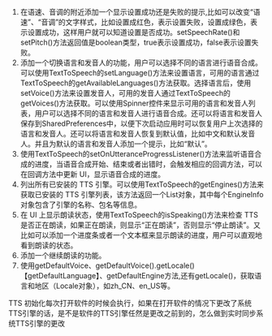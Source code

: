 1. 在语速、音调的附近添加一个显示设置成功还是失败的提示,比如可以改变“语速”、“音调”的文字样式，比如设置成红色，表示设置失败，设置成绿色，表示设置成功，这样用户就可以知道设置是否成功。setSpeechRate()和setPitch()方法返回值是boolean类型，true表示设置成功，false表示设置失败。
2. 添加一个切换语言和发音人的功能，用户可以选择不同的语言进行语音合成。可以使用TextToSpeech的setLanguage()方法来设置语言，可用的语言通过TextToSpeech的getAvailableLanguages()方法获取。选择语言后，使用setVoice()方法来设置发音人，可用的发音人通过TextToSpeech的getVoices()方法获取。可以使用Spinner控件来显示可用的语言和发音人列表，用户可以选择不同的语言和发音人进行语音合成。还可以将语言和发音人保存到SharedPreferences中，以便下次启动应用时可以恢复用户上次选择的语言和发音人。还可以将语言和发音人恢复到默认值，比如中文和默认发音人。并且为默认的语言和发音人添加一个提示，比如“默认”。
3. 使用TextToSpeech的setOnUtteranceProgressListener()方法来监听语音合成的进度，当语音合成开始、结束或者出错时，会触发相应的回调方法，可以在回调方法中更新 UI，显示语音合成的进度。
4. 列出所有已安装的 TTS 引擎。可以使用TextToSpeech的getEngines()方法来获取已安装的 TTS 引擎列表，该方法返回一个List<EngineInfo>对象，其中每个EngineInfo对象包含了引擎的名称、包名等信息。
5. 在 UI 上显示朗读状态，使用TextToSpeech的isSpeaking()方法来检查 TTS 是否正在朗读，如果正在朗读，则显示“正在朗读”，否则显示“停止朗读”。又比如可以添加一个进度条或者一个文本框来显示朗读的进度，用户可以直观地看到朗读的状态。
6. 添加一个继续朗读的功能。
7. 使用getDefaultVoice、getDefaultVoice().getLocale()【getDefaultLanguage】、getDefaultEngine方法,还有getLocale()，获取语言和地区（Locale对象），如zh_CN、en_US等。


TTS 初始化每次打开软件的时候会执行，如果在打开软件的情况下更改了系统TTS引擎的话，是不是软件的TTS引擎任然是更改之前到的，怎么做到实时同步系统TTS引擎的更改